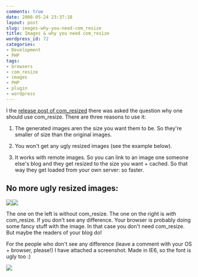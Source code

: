 ```yaml
---
comments: true
date: 2008-05-24 23:37:18
layout: post
slug: images-why-you-need-com_resize
title: Images & why you need com_resize
wordpress_id: 72
categories:
- Development
- PHP
tags:
- browsers
- com_resize
- images
- PHP
- plugin
- wordpress
---
```


I the [release post of com_resized](2008/04/27/com_resize-on-wordpress-plugins/) there was asked the question why one should use com_resize. There are three reasons to use it:



	
  1. The generated images aren the size you want them to be. So they're smaller of size than the original images.

	
  2. You won't get any ugly resized images (see the example below).

	
  3. It works with remote images. So you can link to an image one someone else's blog and they get resized to the size you want + cached. So that way they get loaded from your own server: so faster.




## No more ugly resized images:


![](/images/uploads/2008/05/space_station.jpg)![](/images/uploads/2008/05/space_station.jpg)

The one on the left is without com_resize. The one on the right is _with_ com_resize. If you don't see any difference. Your browser is probably doing some fancy stuff with the image. In that case you don't need com_resize. But maybe the readers of your blog do!

For the people who don't see any difference (leave a comment with your OS + browser, please!) I have attached a screenshot. Made in IE6, so the font is ugly too :)

[![](/images/uploads/2008/05/com_resize_example.jpg)](/images/uploads/2008/05/com_resize_example.jpg)

